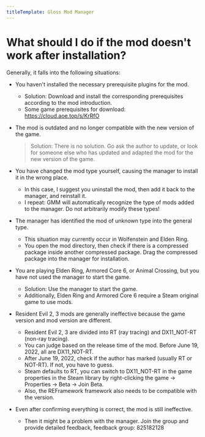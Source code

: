 ```yaml
---
titleTemplate: Gloss Mod Manager
---
```


# What should I do if the mod doesn't work after installation?
Generally, it falls into the following situations:
- You haven't installed the necessary prerequisite plugins for the mod.
  - Solution: Download and install the corresponding prerequisites according to the mod introduction.
  - Some game prerequisites for download: https://cloud.aoe.top/s/KrRfO

- The mod is outdated and no longer compatible with the new version of the game.
  > Solution: There is no solution. Go ask the author to update, or look for someone else who has updated and adapted the mod for the new version of the game.

- You have changed the mod type yourself, causing the manager to install it in the wrong place.
  - In this case, I suggest you uninstall the mod, then add it back to the manager, and reinstall it.
  - I repeat: GMM will automatically recognize the type of mods added to the manager. Do not arbitrarily modify these types!

- The manager has identified the mod of unknown type into the general type.
  - This situation may currently occur in Wolfenstein and Elden Ring.
  - You open the mod directory, then check if there is a compressed package inside another compressed package. Drag the compressed package into the manager for installation.

- You are playing Elden Ring, Armored Core 6, or Animal Crossing, but you have not used the manager to start the game.
  - Solution: Use the manager to start the game.
  - Additionally, Elden Ring and Armored Core 6 require a Steam original game to use mods.

- Resident Evil 2, 3 mods are generally ineffective because the game version and mod version are different.
  - Resident Evil 2, 3 are divided into RT (ray tracing) and DX11_NOT-RT (non-ray tracing).
  - You can judge based on the release time of the mod. Before June 19, 2022, all are DX11_NOT-RT.
  - After June 19, 2022, check if the author has marked (usually RT or NOT-RT). If not, you have to guess.
  - Steam defaults to RT, you can switch to DX11_NOT-RT in the game properties in the Steam library by right-clicking the game -> Properties -> Beta -> Join Beta.
  - Also, the REFramework framework also needs to be compatible with the version.

- Even after confirming everything is correct, the mod is still ineffective.
  - Then it might be a problem with the manager. Join the group and provide detailed feedback, feedback group: 825182128